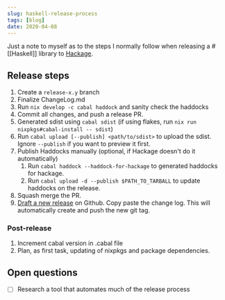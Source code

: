 ```yaml
---
slug: haskell-release-process
tags: [blog]
date: 2020-04-08
---
```


Just a note to myself as to the steps I normally follow when releasing a #[[Haskell]] library to [Hackage](http://hackage.haskell.org/).

## Release steps

1. Create a `release-x.y` branch
2. Finalize ChangeLog.md
3. Run `nix develop -c cabal haddock` and sanity check the haddocks
4. Commit all changes, and push a release PR.
5. Generated sdist using `cabal sdist` (if using flakes, run `nix run nixpkgs#cabal-install -- sdist`)
6. Run `cabal upload [--publish] <path/to/sdist>` to upload the sdist. Ignore `--publish` if you want to preview it first.
7. Publish Haddocks manually (optional, if Hackage doesn't do it automatically)
    1. Run `cabal haddock --haddock-for-hackage` to generated haddocks for hackage.
    1. Run `cabal upload -d --publish $PATH_TO_TARBALL` to update haddocks on the release.
10. Squash merge the PR.
11. [Draft a new release](https://github.com/srid/rib/releases) on Github. Copy paste the change log. This will automatically create and push the new git tag.

### Post-release

1. Increment cabal version in .cabal file
2. Plan, as first task, updating of nixpkgs and package dependencies.

## Open questions

- [ ] Research a tool that automates much of the release process
